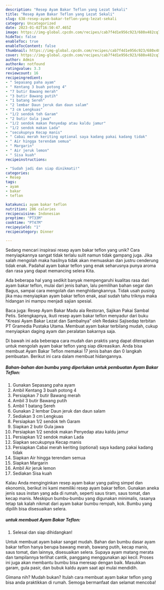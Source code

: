 ```yaml
---
description: "Resep Ayam Bakar Teflon yang Lezat Sekali"
title: "Resep Ayam Bakar Teflon yang Lezat Sekali"
slug: 638-resep-ayam-bakar-teflon-yang-lezat-sekali
category: Uncategorized
date: 2023-01-02T16:50:47.465Z
image: https://img-global.cpcdn.com/recipes/cab7f4d1e956c923/680x482cq70/ayam-bakar-teflon-foto-resep-utama.jpg
hideToc: false
enableToc: true
enableTocContent: false
thumbnail: https://img-global.cpcdn.com/recipes/cab7f4d1e956c923/680x482cq70/ayam-bakar-teflon-foto-resep-utama.jpg
cover: https://img-global.cpcdn.com/recipes/cab7f4d1e956c923/680x482cq70/ayam-bakar-teflon-foto-resep-utama.jpg
author: Admin
authorAv: notfound
ratingvalue: 3.3
reviewcount: 16
recipeingredient:
- " Sepasang paha ayam"
- " Kentang 3 buah potong 4"
- "7 butir Bawang merah"
- "3 butir Bawang putih"
- "1 batang Sereh"
- "2 lembar Daun jeruk dan daun salam"
- "3 cm Lengkuas"
- "1/2 sendok teh Garam"
- "2 butir Gula jawa"
- "1/2 sendok makan Penyedap atau kaldu jamur"
- "1/2 sendok makan Lada"
- "secukupnya Kecap manis"
- " Cabai merah keriting optional saya kadang pakai kadang tidak"
- " Air hingga terendam semua"
- " Margarin"
- " Air jeruk lemon"
- " Sisa kuah"
recipeinstructions:

- "Sudah jadi dan siap dinikmati!"
categories:
- Resep
tags:
- ayam
- bakar
- teflon

katakunci: ayam bakar teflon 
nutrition: 286 calories
recipecuisine: Indonesian
preptime: "PT33M"
cooktime: "PT47M"
recipeyield: "1"
recipecategory: Dinner

---
```





Sedang mencari inspirasi resep ayam bakar teflon yang unik? Cara menyiapkannya sangat tidak terlalu sulit namun tidak gampang juga. Jika salah mengolah maka hasilnya tidak akan memuaskan dan justru cenderung tidak enak. Padahal ayam bakar teflon yang enak seharusnya punya aroma dan rasa yang dapat memancing selera Kita.





Ada beberapa hal yang sedikit banyak mempengaruhi kualitas rasa dari ayam bakar teflon, mulai dari jenis bahan, lalu pemilihan bahan segar dan Bagus, sampai cara mengolah dan menghidangkannya. Tidak usah pusing jika mau menyiapkan ayam bakar teflon enak,      asal sudah tahu triknya maka hidangan ini mampu menjadi sajian spesial.














Baca juga: Resep Ayam Bakar Madu ala Restoran, Sajikan Pakai Sambal Petis. Selengkapnya, ikuti resep ayam bakar teflon menyadur dari buku &#34;Kreasi Ayam Bakar Lezat dan Sambalnya&#34; oleh Redaksi Sajisedap terbitan PT Gramedia Pustaka Utama. Membuat ayam bakar terbilang mudah, cukup menyiapkan daging ayam dan peralatan bakarnya saja.






Di bawah ini ada beberapa cara mudah dan praktis yang dapat diterapkan untuk mengolah ayam bakar teflon yang siap dikreasikan. Anda bisa membuat Ayam Bakar Teflon memakai 17 jenis bahan dan 0 langkah pembuatan. Berikut ini cara dalam membuat hidangannya.

<!--inarticleads1-->

##### Bahan-bahan dan bumbu yang diperlukan untuk pembuatan Ayam Bakar Teflon:

1. Gunakan  Sepasang paha ayam
1. Ambil  Kentang 3 buah potong 4
1. Persiapkan 7 butir Bawang merah
1. Ambil 3 butir Bawang putih
1. Ambil 1 batang Sereh
1. Gunakan 2 lembar Daun jeruk dan daun salam
1. Sediakan 3 cm Lengkuas
1. Persiapkan 1/2 sendok teh Garam
1. Siapkan 2 butir Gula jawa
1. Persiapkan 1/2 sendok makan Penyedap atau kaldu jamur
1. Persiapkan 1/2 sendok makan Lada
1. Siapkan secukupnya Kecap manis
1. Persiapkan  Cabai merah keriting (optional) saya kadang pakai kadang tidak
1. Siapkan  Air hingga terendam semua
1. Siapkan  Margarin
1. Ambil  Air jeruk lemon
1. Sediakan  Sisa kuah


Kalau Anda menginginkan resep ayam bakar yang paling simpel dan ekonomis, berikut ini kami memiliki resep ayam bakar teflon. Gunakan aneka jenis saus instan yang ada di rumah, seperti saus tiram, saus tomat, dan kecap manis. Meskipun bumbu-bumbu yang digunakan minimalis, rasanya tetap tak kalah nikmat dari ayam bakar bumbu rempah, kok. Bumbu yang dipilih bisa disesuaikan selera. 

<!--inarticleads2-->

#####  untuk membuat Ayam Bakar Teflon:


1. Selesai dan siap dihidangkan!

Untuk membuat ayam bakar sangat mudah. Bahan dan bumbu dasar ayam bakar teflon hanya berupa bawang merah, bawang putih, kecap manis, saus tomat, dan lainnya, disesuaikan selera. Supaya ayam matang merata dan tampilannya terlihat cantik, panggang menggunakan api kecil. Proses ini juga akan membantu bumbu bisa meresap dengan baik. Masukkan garam, gula pasir, dan bubuk kaldu ayam saat api mulai mendidih. 

Gimana nih? Mudah bukan? Itulah cara membuat ayam bakar teflon yang bisa anda praktikkan di rumah. Semoga bermanfaat dan selamat mencoba!

